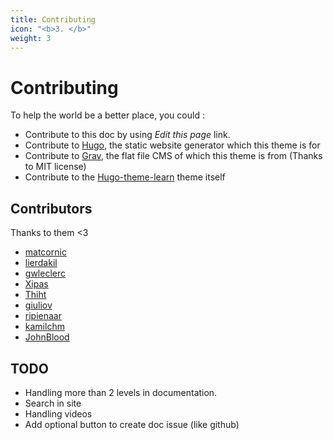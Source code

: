 ```yaml
---
title: Contributing
icon: "<b>3. </b>"
weight: 3
---
```


# Contributing

To help the world be a better place, you could :

- Contribute to this doc by using *Edit this page* link.
- Contribute to [Hugo](https://gohugo.io/), the static website generator which this theme is for
- Contribute to [Grav](https://getgrav.org/), the flat file CMS of which this theme is from (Thanks to MIT license)
- Contribute to the [Hugo-theme-learn](https://github.com/matcornic/hugo-theme-learn) theme itself

## Contributors

Thanks to them <3

- [matcornic](https://github.com/matcornic)
- [lierdakil](https://github.com/lierdakil)
- [gwleclerc](https://github.com/gwleclerc)
- [Xipas](https://github.com/Xipas)
- [Thiht](https://github.com/Thiht)
- [giuliov](https://github.com/giuliov)
- [ripienaar](https://github.com/ripienaar)
- [kamilchm](https://github.com/kamilchm)
- [JohnBlood](https://github.com/JohnBlood)

## TODO

- Handling more than 2 levels in documentation.
- Search in site
- Handling videos
- Add optional button to create doc issue (like github)